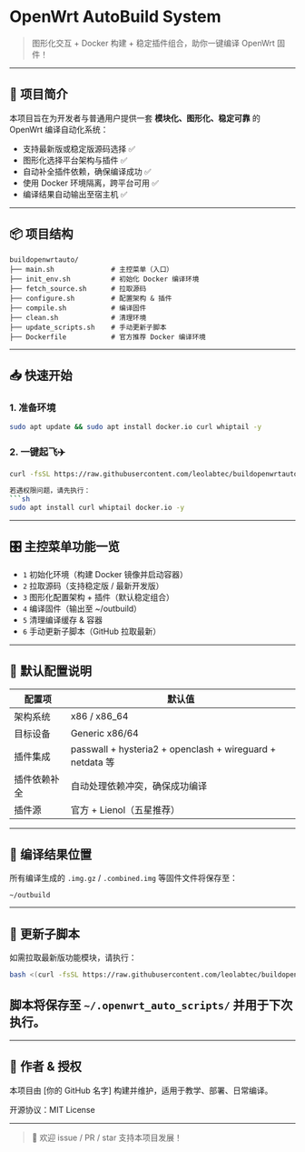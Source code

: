 # OpenWrt AutoBuild System

> 图形化交互 + Docker 构建 + 稳定插件组合，助你一键编译 OpenWrt 固件！

---

## 🚀 项目简介

本项目旨在为开发者与普通用户提供一套 **模块化、图形化、稳定可靠** 的 OpenWrt 编译自动化系统：

- 支持最新版或稳定版源码选择 ✅
- 图形化选择平台架构与插件 ✅
- 自动补全插件依赖，确保编译成功 ✅
- 使用 Docker 环境隔离，跨平台可用 ✅
- 编译结果自动输出至宿主机 ✅

---

## 📦 项目结构

```
buildopenwrtauto/
├── main.sh              # 主控菜单（入口）
├── init_env.sh          # 初始化 Docker 编译环境
├── fetch_source.sh      # 拉取源码
├── configure.sh         # 配置架构 & 插件
├── compile.sh           # 编译固件
├── clean.sh             # 清理环境
├── update_scripts.sh    # 手动更新子脚本
├── Dockerfile           # 官方推荐 Docker 编译环境
```

---

## 📥 快速开始

### 1. 准备环境
```bash
sudo apt update && sudo apt install docker.io curl whiptail -y
```

### 2. 一键起飞✈️
```bash
curl -fsSL https://raw.githubusercontent.com/leolabtec/buildopenwrtauto/refs/heads/main/main.sh | sudo bash

若遇权限问题，请先执行：
```sh
sudo apt install curl whiptail docker.io -y
```

---

## 🎛 主控菜单功能一览

- `1` 初始化环境（构建 Docker 镜像并启动容器）
- `2` 拉取源码（支持稳定版 / 最新开发版）
- `3` 图形化配置架构 + 插件（默认稳定组合）
- `4` 编译固件（输出至 ~/outbuild）
- `5` 清理编译缓存 & 容器
- `6` 手动更新子脚本（GitHub 拉取最新）

---

## 🧱 默认配置说明

| 配置项         | 默认值               |
|----------------|----------------------|
| 架构系统       | x86 / x86_64         |
| 目标设备       | Generic x86/64       |
| 插件集成       | passwall + hysteria2 + openclash + wireguard + netdata 等 |
| 插件依赖补全   | 自动处理依赖冲突，确保成功编译 |
| 插件源         | 官方 + Lienol（五星推荐）|

---

## 📁 编译结果位置

所有编译生成的 `.img.gz` / `.combined.img` 等固件文件将保存至：
```
~/outbuild
```

---

## 🔄 更新子脚本

如需拉取最新版功能模块，请执行：
```bash
bash <(curl -fsSL https://raw.githubusercontent.com/leolabtec/buildopenwrtauto/refs/heads/main/main.sh)
```
脚本将保存至 `~/.openwrt_auto_scripts/` 并用于下次执行。
--------

---

## 👤 作者 & 授权

本项目由 [你的 GitHub 名字] 构建并维护，适用于教学、部署、日常编译。

开源协议：MIT License

---

> 📮 欢迎 issue / PR / star 支持本项目发展！

